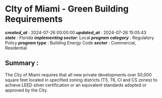 # CIty of Miami - Green Building Requirements 
 ***created_at*** : 2024-07-26 00:00:00 
 ***updated_at*** : 2024-07-26 15:05:43 
 ***state** : Florida 
 **implementing sector***: Local 
 ***program category*** : Regulatory Policy 
 ***program type*** : Building Energy Code 
 ***sector*** : Commercial, Residential 
 ## Summary : 
 The City of Miami requires that all new private developments over 50,000
square feet located in specified zoning districts (T5, T6, CI and CS zones) to
achieve LEED silver certification or an equivalent standards adopted or
approved by the City.  

 
 